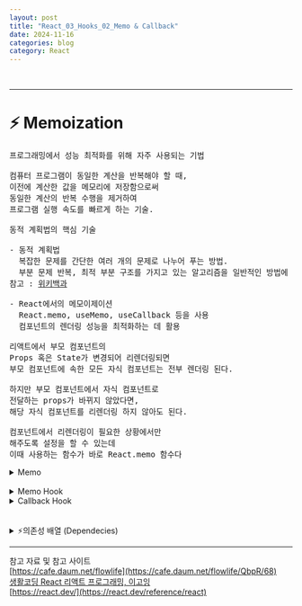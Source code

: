 ```yaml
---
layout: post
title: "React_03_Hooks_02_Memo & Callback"
date: 2024-11-16
categories: blog
category: React
---
```


<br>

---

# ⚡️ Memoization
<pre>
프로그래밍에서 성능 최적화를 위해 자주 사용되는 기법

컴퓨터 프로그램이 동일한 계산을 반복해야 할 때, 
이전에 계산한 값을 메모리에 저장함으로써 
동일한 계산의 반복 수행을 제거하여 
프로그램 실행 속도를 빠르게 하는 기술.

동적 계획법의 핵심 기술

- 동적 계획법
  복잡한 문제를 간단한 여러 개의 문제로 나누어 푸는 방법.
  부분 문제 반복, 최적 부분 구조를 가지고 있는 알고리즘을 일반적인 방법에 비해 적은 시간 내에 풀 수 있다.
참고 : <a href="https://ko.wikipedia.org/wiki/%EB%A9%94%EB%AA%A8%EC%9D%B4%EC%A0%9C%EC%9D%B4%EC%85%98">위키백과</a>

- React에서의 메모이제이션
  React.memo, useMemo, useCallback 등을 사용
  컴포넌트의 렌더링 성능을 최적화하는 데 활용

리액트에서 부모 컴포넌트의 
Props 혹은 State가 변경되어 리렌더링되면
부모 컴포넌트에 속한 모든 자식 컴포넌트는 전부 렌더링 된다.

하지만 부모 컴포넌트에서 자식 컴포넌트로 
전달하는 props가 바뀌지 않았다면, 
해당 자식 컴포넌트를 리렌더링 하지 않아도 된다.

컴포넌트에서 리렌더링이 필요한 상황에서만 
해주도록 설정을 할 수 있는데 
이때 사용하는 함수가 바로 React.memo 함수다
</pre>


<details><!-- Memo Start -->
<summary class='summary-title' id="memo">Memo</summary>
<li>Memoization</li>
<li>Memo Hook</li>
<li>Callback Hook</li>
<br>
<pre>
- Memoization
  프로그래밍에서 성능 최적화를 위해 자주 사용되는 기법
  컴퓨터 프로그램이 동일한 계산을 반복해야 할 때, 
  이전에 계산한 값을 메모리에 저장함으로써 
  동일한 계산의 반복 수행을 제거하여 프로그램 실행 속도를 빠르게 하는 기술이다. 
  동적 계획법의 핵심 기술

- 동적 계획법
  복잡한 문제를 간단한 여러 개의 문제로 나누어 푸는 방법.
  부분 문제 반복, 최적 부분 구조를 가지고 있는 알고리즘을 일반적인 방법에 비해 적은 시간 내에 풀 수 있다.
</pre>
<br>
<pre class='highlight'><code>
const MemoizedComponent = memo(SomeComponent, arePropsEqual?)
</code></pre>
<pre>
  - Component
    memoize 대상 컴포넌트.
    memo가 컴포넌트를 수정하지 않고 memoized 컴포넌트를 반환한다.
      
  - arePropsEqual (optional)
    컴포넌트의 이전 props(prevProps)와 새로운 props(nextProps) 두 가지를 인수로 받는 함수.
    prevProps === nextProps
      동일 결과 렌더링 & 
      동작 방식의 동일 여부 판단 후 
      true / false 반환
    prevProps ≠ nextProps
      false 반환

참고 사이트 : <a href="https://ko.react.dev/reference/react/memo">[https://ko.react.dev/reference/]</a>

- useMemo : 메모이제이션된 값을 반환
- useCallback : 메모이제이션 된 콜백을 반환

useMemo와 유사하게 이용. '함수'에 적용
    
의존성이 변경되었을때만 변경. 

✅ 특정 함수를 새로 만들지 않고 재사용할 수 있다.
</pre>

</details><!-- Memo End -->
<br/>

<details><!-- Memo Hook Start -->
<summary class='summary-title'>Memo Hook</summary>

<details><!-- useMemo() Start -->
<summary>useMemo()</summary>
<li>계산 결과를 메모이제이션.</li>
<li>의존성 배열이 변경되지 않는 한 계산을 다시 수행하지 않는다.</li>
<li>반환 값 : 계산 결과 (값)</li>

<pre class='highlight'><code>
import { memo } from "react";

const Child = (/* props */{name, age}) => {
    console.log("와우 자녀 나이 변경 (리렌더링)");
    return (
        <div style={boxStyle}>
            <h3>🙂 자녀 1</h3>
            <p>나이 : 8</p>
            <br></br>
            <h3>🙃 자녀 2</h3>
            <p>이름 : {name}</p>
            <p>나이 : {age}</p>
        </div>
    )
}

/* memo : 부모 컴포넌트가 리렌더링될 때 자식 컴포넌트의 속성, 상태에 변화가 없다면 렌더링되지 않도록 관리 */
export default memo(Child);


/*** 부모 컴포넌트 ***/
import { useState } from "react";
import Child from "./Child.js";

function Father() {
  // TODO 1118 React _ React.memo & Memoization
  const [fatherAge, setFatherAge] = useState(34);
  const [childAge, setChildAge] = useState(3);

  const changeFatherAge = () => {
    setFatherAge(fatherAge + 1);
  };
  
  const changeChildAge = () => {
    setChildAge(childAge + 1);
  };
  
  console.log("아빠 나이 변경 (리렌더링)");
  
  return (
    <div style={boxStyle}>
      <h2>😎 아빠</h2>
      <span>나이 : {fatherAge}</span>&emsp;<button type="button" onClick={changeFatherAge}>아빠 나이 변경</button>
      <br></br>
      <br></br>
      <Child name={"유기력"} age={childAge}></Child>
      <button type="button" onClick={changeChildAge}>자녀 나이 변경</button>
    </div>
  );
}

export default Father;
</code></pre>

</details><!-- useMemo() End -->

</details><!-- Memo Hook End -->




<details><!-- Callback Hook Start -->
<summary class='summary-title'>Callback Hook</summary>

<details><!-- useCallback() Start -->
<summary>useCallback()</summary>
<li>함수를 메모이제이션.</li>
<li>의존성 배열이 변경되지 않는 한 <br>
⚠️ 해당 함수의 참조가 변경되지 않도록 한다. <br>
✅ 특정 함수를 새로 만들지 않고 재사용할 수 있다.</li>
<li>반환 값 : 함수 자체를 반환</li>

<pre><code>
const ClickHandler = () => {
	const [count, setCount] = useState(0);
	
  // 처리 함수를 인자로 전달한 경우
	const myCallback = useCallback(() => {
		setCount(prev => prev + 1); 
	}, []); // 처음 렌더될 떄 함수를 생성한 후 변경하지 않음
	
  // 위와 동일. 상태변수를 인자로 전달하고 의존성배열에 상태변수를 전달한 경우
  const myCallback = useCallback(() => {
    setCount(count + 1);
  }, [count]); // count 변수의 값이 변경될 때마다 함수를 재생성


	return <button type="button" onClick={myCallback}>EaseHee</button>	
}
</code></pre>

</details><!-- useCallback() End -->

</details><!-- Callback Hook End -->


<br>
<br>

<details><!-- 의존성 배열 start -->
<summary class='summary-title'>⚡️의존성 배열 (Dependecies)</summary>
<li>useEffect(), useCallback() 등</li>
<li>(처리 함수, 의존성 배열) 을 인자로 전달하여 <br>
&emsp;컴포넌트의 생명주기를 관리할 수 있다</li>

<pre>
💡 의존성 배열
  : 함수에서 state 변수를 사용할 경우 데이터가 변경되어 리렌더링 될 경우 함수를 재생성하게 된다.

  1. 의존성 배열을 전달하지 않는 경우
  2. 의존성 배열을 속이 비어있는 상태로 전달한 경우
  3. 의존성 배열에 참조할 데이터를 전달할 경우
</pre>

<details>
<summary>useCallback 예시</summary>
&emsp;모두 동일

<div markdown="1">

```jsx
const addVisit = useCallback(() => {
  ...
  setVisits(visits.concat(formData)); // 직접 참조 시 의존성 배열에 추가
  setNextId(nextId + 1); // 직접 참조 시 의존성 배열에 추가
  setFormData({});
}, [formData, nextId, visits]) // 확인
```

```jsx
  ...
  setVisits(prev => prev.concat(formData));
  setNextId(nextId + 1);
  setFormData({});
}, [formData, nextId]) // 확인
```

```jsx
  ...
  setVisits(prev => prev.concat(formData));
  setNextId(prev => prev + 1);
  setFormData({});
}, [formData]) // 확인
```
</div>
</details>
    

</details><!-- 의존성 배열 end -->

---

참고 자료 및 참고 사이트 <br>
[https://cafe.daum.net/flowlife](https://cafe.daum.net/flowlife/QbpR/68) <br>
[생활코딩 React 리액트 프로그래밍, 이고잉](https://wikibook.co.kr/react-rev/) <br>
[https://react.dev/](https://react.dev/reference/react)
